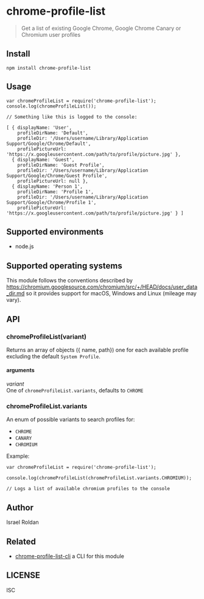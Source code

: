 # chrome-profile-list
> Get a list of existing Google Chrome, Google Chrome Canary or Chromium user profiles

## Install
```
npm install chrome-profile-list
```

## Usage
```
var chromeProfileList = require('chrome-profile-list');
console.log(chromeProfileList());

// Something like this is logged to the console:

[ { displayName: 'User',
    profileDirName: 'Default',
    profileDir: '/Users/username/Library/Application Support/Google/Chrome/Default',
    profilePictureUrl: 'https://x.googleusercontent.com/path/to/profile/picture.jpg' },
  { displayName: 'Guest',
    profileDirName: 'Guest Profile',
    profileDir: '/Users/username/Library/Application Support/Google/Chrome/Guest Profile',
    profilePictureUrl: null },
  { displayName: 'Person 1',
    profileDirName: 'Profile 1',
    profileDir: '/Users/username/Library/Application Support/Google/Chrome/Profile 1',
    profilePictureUrl: 'https://x.googleusercontent.com/path/to/profile/picture.jpg' } ]
```

## Supported environments

- node.js

## Supported operating systems

This module follows the conventions described by https://chromium.googlesource.com/chromium/src/+/HEAD/docs/user_data_dir.md
so it provides support for macOS, Windows and Linux (mileage may vary).

## API

### chromeProfileList(variant)

Returns an array of objects ({ name, path}) one for each available profile excluding the default `System Profile`.

#### arguments

*variant*   
One of `chromeProfileList.variants`, defaults to `CHROME`

### chromeProfileList.variants

An enum of possible variants to search profiles for:

- `CHROME`
- `CANARY`
- `CHROMIUM`

Example:

```
var chromeProfileList = require('chrome-profile-list');

console.log(chromeProfileList(chromeProfileList.variants.CHROMIUM));

// Logs a list of available chromium profiles to the console
```

## Author

Israel Roldan

## Related
- [chrome-profile-list-cli](https://www.npmjs.com/package/chrome-profile-list-cli) a CLI for this module

## LICENSE

ISC